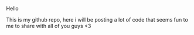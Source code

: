 Hello

This is my github repo, here i will be posting a lot of code that seems fun to me to share with all of you guys <3